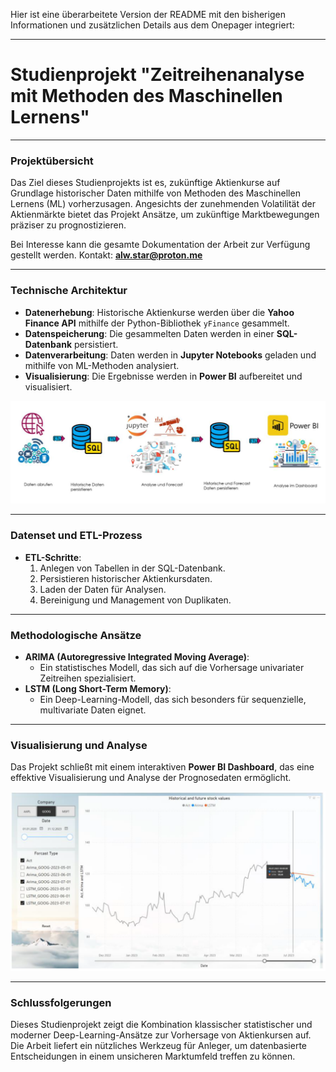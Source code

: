Hier ist eine überarbeitete Version der README mit den bisherigen Informationen und zusätzlichen Details aus dem Onepager integriert:

---

# Studienprojekt "Zeitreihenanalyse mit Methoden des Maschinellen Lernens"  

---

### Projektübersicht

Das Ziel dieses Studienprojekts ist es, zukünftige Aktienkurse auf Grundlage historischer Daten mithilfe von Methoden des Maschinellen Lernens (ML) vorherzusagen. Angesichts der zunehmenden Volatilität der Aktienmärkte bietet das Projekt Ansätze, um zukünftige Marktbewegungen präziser zu prognostizieren.  

Bei Interesse kann die gesamte Dokumentation der Arbeit zur Verfügung gestellt werden. Kontakt: **alw.star@proton.me**

---

### Technische Architektur

- **Datenerhebung**: Historische Aktienkurse werden über die **Yahoo Finance API** mithilfe der Python-Bibliothek `yFinance` gesammelt.
- **Datenspeicherung**: Die gesammelten Daten werden in einer **SQL-Datenbank** persistiert.
- **Datenverarbeitung**: Daten werden in **Jupyter Notebooks** geladen und mithilfe von ML-Methoden analysiert.
- **Visualisierung**: Die Ergebnisse werden in **Power BI** aufbereitet und visualisiert.

![alt text](pic1.png)

---

### Datenset und ETL-Prozess

- **ETL-Schritte**:
  1. Anlegen von Tabellen in der SQL-Datenbank.
  2. Persistieren historischer Aktienkursdaten.
  3. Laden der Daten für Analysen.
  4. Bereinigung und Management von Duplikaten.

---

### Methodologische Ansätze

- **ARIMA (Autoregressive Integrated Moving Average)**:
  - Ein statistisches Modell, das sich auf die Vorhersage univariater Zeitreihen spezialisiert.
- **LSTM (Long Short-Term Memory)**:
  - Ein Deep-Learning-Modell, das sich besonders für sequenzielle, multivariate Daten eignet.

---

### Visualisierung und Analyse

Das Projekt schließt mit einem interaktiven **Power BI Dashboard**, das eine effektive Visualisierung und Analyse der Prognosedaten ermöglicht.  

![alt text](pic2.png)

---

### Schlussfolgerungen

Dieses Studienprojekt zeigt die Kombination klassischer statistischer und moderner Deep-Learning-Ansätze zur Vorhersage von Aktienkursen auf. Die Arbeit liefert ein nützliches Werkzeug für Anleger, um datenbasierte Entscheidungen in einem unsicheren Marktumfeld treffen zu können.